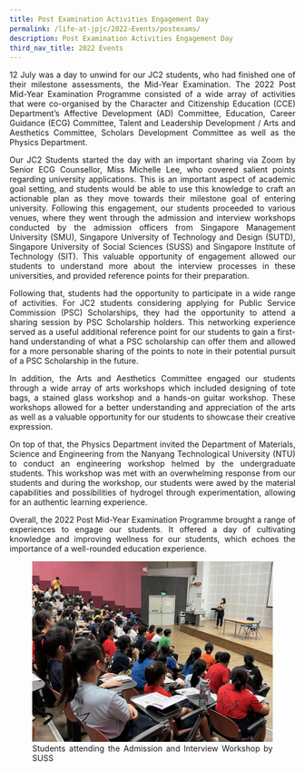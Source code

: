```yaml
---
title: Post Examination Activities Engagement Day
permalink: /life-at-jpjc/2022-Events/postexams/
description: Post Examination Activities Engagement Day
third_nav_title: 2022 Events
---
```

<div align=justify>

<p>12 July was a day to unwind for our JC2 students, who had finished one of their milestone assessments, the Mid-Year Examination. The 2022 Post Mid-Year Examination Programme consisted of a wide array of activities that were co-organised by the Character and Citizenship Education (CCE) Department’s Affective Development (AD) Committee, Education, Career Guidance (ECG) Committee, Talent and Leadership Development / Arts and Aesthetics Committee, Scholars Development Committee as well as the Physics Department.</p>

<p>Our JC2 Students started the day with an important sharing via Zoom by Senior ECG Counsellor, Miss Michelle Lee, who covered salient points regarding university applications. This is an important aspect of academic goal setting, and students would be able to use this knowledge to craft an actionable plan as they move towards their milestone goal of entering university. Following this engagement, our students proceeded to various venues, where they went through the admission and interview workshops conducted by the admission officers from Singapore Management University (SMU), Singapore University of Technology and Design (SUTD), Singapore University of Social Sciences (SUSS) and Singapore Institute of Technology (SIT). This valuable opportunity of engagement allowed our students to understand more about the interview processes in these universities, and provided reference points for their preparation.</p>

<p>
Following that, students had the opportunity to participate in a wide range of activities. For JC2 students considering applying for Public Service Commission (PSC) Scholarships, they had the opportunity to attend a sharing session by PSC Scholarship holders. This networking experience served as a useful additional reference point for our students to gain a first-hand understanding of what a PSC scholarship can offer them and allowed for a more personable sharing of the points to note in their potential pursuit of a PSC Scholarship in the future.</p>

<p>
In addition, the Arts and Aesthetics Committee engaged our students through a wide array of arts workshops which included designing of tote bags, a stained glass workshop and a hands-on guitar workshop. These workshops allowed for a better understanding and appreciation of the arts as well as a valuable opportunity for our students to showcase their creative expression.</p>

<p>
On top of that, the Physics Department invited the Department of Materials, Science and Engineering from the Nanyang Technological University (NTU) to conduct an engineering workshop helmed by the undergraduate students. This workshop was met with an overwhelming response from our students and during the workshop, our students were awed by the material capabilities and possibilities of hydrogel through experimentation, allowing for an authentic learning experience.</p>

<p>
Overall, the 2022 Post Mid-Year Examination Programme brought a range of experiences to engage our students. It offered a day of cultivating knowledge and improving wellness for our students, which echoes the importance of a well-rounded education experience.</p>

<figure>
<img src="/images/Life%20@%20JPJC/2022%20Events/Post%20Examination%20Activities/Photograph%201.jpg">
<figcaption>Students attending the Admission and Interview Workshop by SUSS</figcaption></figure>